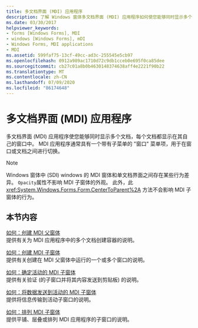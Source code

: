 ```yaml
---
title: 多文档界面 (MDI) 应用程序
description: 了解 Windows 窗体多文档界面 (MDI) 应用程序如何使您能够同时显示多个文档，每个文档都显示在其自己的窗口中。
ms.date: 03/30/2017
helpviewer_keywords:
- forms [Windows Forms], MDI
- windows [Windows Forms], mDI
- Windows Forms, MDI applications
- MDI
ms.assetid: 599faf75-13cf-49cc-ad3c-255545e5cb97
ms.openlocfilehash: 0912a989ac1710d72c9db1cceb0e695f0ca85dee
ms.sourcegitcommit: cb27c01a8b0b4630148374638aff4e2221f90b22
ms.translationtype: MT
ms.contentlocale: zh-CN
ms.lasthandoff: 07/09/2020
ms.locfileid: "86174648"
---
```

# <a name="multiple-document-interface-mdi-applications"></a>多文档界面 (MDI) 应用程序
多文档界面 (MDI) 应用程序使您能够同时显示多个文档，每个文档都显示在其自己的窗口中。 MDI 应用程序通常具有一个带有子菜单的 "窗口" 菜单项，用于在窗口或文档之间进行切换。  
  
> [!NOTE]
> Windows 窗体中 (SDI) windows 的 MDI 窗体和单文档界面之间存在某些行为差异。 `Opacity`属性不影响 MDI 子窗体的外观。 此外，此 <xref:System.Windows.Forms.Form.CenterToParent%2A> 方法不会影响 MDI 子窗体的行为。  
  
## <a name="in-this-section"></a>本节内容  
 [如何：创建 MDI 父窗体](how-to-create-mdi-parent-forms.md)  
 提供有关为 MDI 应用程序中的多个文档创建容器的说明。  
  
 [如何：创建 MDI 子窗体](how-to-create-mdi-child-forms.md)  
 提供有关创建在 MDI 父窗体中运行的一个或多个窗口的说明。  
  
 [如何：确定活动的 MDI 子窗体](how-to-determine-the-active-mdi-child.md)  
 提供有关验证 (的子窗口并将其内容发送到剪贴板) 的说明。  
  
 [如何：将数据发送到活动的 MDI 子窗体](how-to-send-data-to-the-active-mdi-child.md)  
 提供将信息传输到活动子窗口的说明。  
  
 [如何：排列 MDI 子窗体](how-to-arrange-mdi-child-forms.md)  
 提供平铺、层叠或排列 MDI 应用程序的子窗口的说明。
